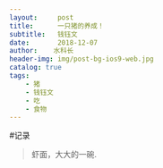 ```yaml
---
layout:     post
title:      一只猪的养成！
subtitle:   钱钰文
date:       2018-12-07
author:    水科长
header-img: img/post-bg-ios9-web.jpg
catalog: true
tags:
    - 猪
    - 钱钰文
    - 吃
    - 食物
---
```

#记录
>虾面，大大的一碗.
